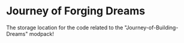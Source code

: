 # Journey of Forging Dreams
The storage location for the code related to the "Journey-of-Building-Dreams" modpack!
